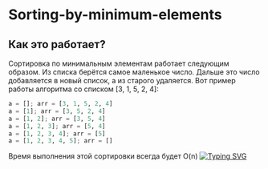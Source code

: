 # Sorting-by-minimum-elements
## Как это работает?
Сортировка по минимальным элементам работает следующим образом. Из списка берётся самое маленькое число. Дальше это число добавляется в новый список, а из старого удаляется. Вот пример работы алгоритма со списком [3, 1, 5, 2, 4]:
```python
a = []; arr = [3, 1, 5, 2, 4]
a = [1]; arr = [3, 5, 2, 4]
a = [1, 2]; arr = [3, 5, 4]
a = [1, 2, 3]; arr = [5, 4]
a = [1, 2, 3, 4]; arr = [5]
a = [1, 2, 3, 4, 5]; arr = []
```
Время выполнения этой сортировки всегда будет O(n)
[![Typing SVG](https://readme-typing-svg.herokuapp.com?font=Coquettec&duration=3000&pause=5000&color=FFDB4F&background=FFFFFF00&center=true&vCenter=true&width=435&lines=%D0%9C%D0%BE%D0%B6%D0%B5%D1%88%D1%8C+%D0%BF%D0%BE%D1%8D%D0%BA%D1%81%D0%BF%D0%B5%D1%80%D0%B8%D0%BC%D0%B5%D0%BD%D1%82%D0%B8%D1%80%D0%BE%D0%B2%D0%B0%D1%82%D1%8C+%D1%81+%D0%BA%D0%BE%D0%B4%D0%BE%D0%BC)](https://git.io/typing-svg)